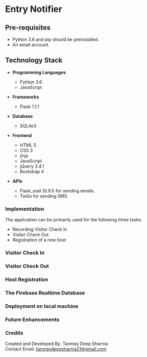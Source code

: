 # Entry Notifier


## Pre-requisites

- Python 3.6 and pip should be preinstalled.
- An email account.

## Technology Stack

- **Programming Languages**
    - Pyhton 3.6
    - JavaScript

- **Frameworks**
    - Flask 1.1.1

- **Database**
    - SQLite3

- **Frontend**
    - HTML 5
    - CSS 3
    - jinja
    - JavaScript
    - jQuery 3.4.1
    - Bootstrap 4

- **APIs**
    - Flask_mail (0.9.1) for sending emails.
    - Twilio for sending SMS.

### Implementation

The application can be primarily used for the following three tasks:

- Recording Visitor Check In
- Visitor Check Out
- Registration of a new host

### Visitor Check In


### Visitor Check Out


### Host Registration


### The Firebase Realtime Database


### Deployment on local machine


### Future Enhancements


### Credits

Created and Developed By: Tanmay Deep Sharma  
Contact Email: tanmaydeepsharma21@gmail.com
